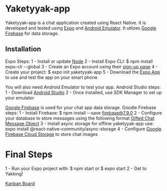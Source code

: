 # Yaketyyak-app

Yaketyyak-app is a chat application created using React Native. It is developed and tested using [Expo](https://expo.io/) and [Android Emulator](https://developer.android.com/studio). It utlizes [Google Firebase](https://firebase.google.com/) for data storage.

## Installation

Expo Steps:
1 - Install or update [Node](https://nodejs.org/en/)
2 - Install Expo CLI: $ npm install expo-cli --global
3 - Create an Expo account using their [sign-up page](https://expo.io/signup)
4 - Create your project: $ expo init yaketyyak-app
5 - Download the [Expo App](https://play.google.com/store/apps/details?id=host.exp.exponent&hl=en&gl=US) to use and test the app on your smart phone

You will also need Android Emulator to test your app.
Android Studio steps:
1 - Download [Android Studio](https://developer.android.com/studio)
2 - Once installed, use SDK Manager to set up your emulator

[Google Firebase](https://firebase.google.com/) is used for your chat app data storage.
Goodle Firebase steps:
1 - Install Firebase: $ npm install --save firebase@7.9.0
2 - Configure your database to store messages using the following format [Gifted Chat Message Object](https://github.com/FaridSafi/react-native-gifted-chat#message-object)
3 - Install async storage for offline yaketyyak-app use: expo install @react-native-community/async-storage
4 - Configure [Google Firebase Cloud Storage](https://firebase.google.com/products/storage/) to store chat images

# Final Steps

1 - Run your Expo project with: $ npm start or $ expo start
2 - Get to Yakking!

[Kanban Board](https://trello.com/b/8Xn7HWAC/chat-app-kanban)
